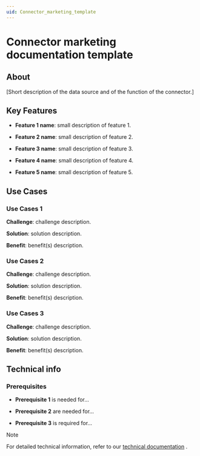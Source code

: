 ```yaml
---
uid: Connector_marketing_template
---
```


# Connector marketing documentation template

## About

[Short description of the data source and of the function of the connector.]

## Key Features

- **Feature 1 name**: small description of feature 1.

- **Feature 2 name**: small description of feature 2.

- **Feature 3 name**: small description of feature 3.

- **Feature 4 name**: small description of feature 4.

- **Feature 5 name**: small description of feature 5.

## Use Cases

### Use Cases 1

**Challenge**: challenge description.

**Solution**: solution description.

**Benefit**: benefit(s) description.

### Use Cases 2

**Challenge**: challenge description.

**Solution**: solution description.

**Benefit**: benefit(s) description.

### Use Cases 3

**Challenge**: challenge description.

**Solution**: solution description.

**Benefit**: benefit(s) description.

## Technical info

### Prerequisites

- **Prerequisite 1** is needed for...

- **Prerequisite 2** are needed for...

- **Prerequisite 3** is required for...

> [!NOTE]
> For detailed technical information, refer to our [technical documentation](xref:Connector_help_My_connector_name_Technical) .
